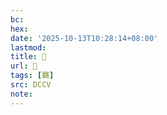 ```yaml
---
bc:
hex:
date: '2025-10-13T10:28:14+08:00'
lastmod:
title: 􃋡
url: 􃋡
tags: [羇]
src: DCCV
note:
---
```


